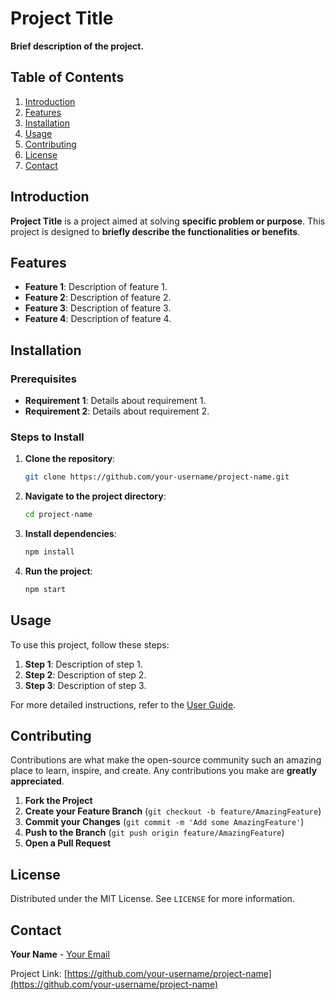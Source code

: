# **Project Title**

**Brief description of the project.**

## **Table of Contents**

1. [Introduction](#introduction)
2. [Features](#features)
3. [Installation](#installation)
4. [Usage](#usage)
5. [Contributing](#contributing)
6. [License](#license)
7. [Contact](#contact)

## **Introduction**

**Project Title** is a project aimed at solving **specific problem or purpose**. This project is designed to **briefly describe the functionalities or benefits**.

## **Features**

- **Feature 1**: Description of feature 1.
- **Feature 2**: Description of feature 2.
- **Feature 3**: Description of feature 3.
- **Feature 4**: Description of feature 4.

## **Installation**

### **Prerequisites**

- **Requirement 1**: Details about requirement 1.
- **Requirement 2**: Details about requirement 2.

### **Steps to Install**

1. **Clone the repository**:
    ```sh
    git clone https://github.com/your-username/project-name.git
    ```
2. **Navigate to the project directory**:
    ```sh
    cd project-name
    ```
3. **Install dependencies**:
    ```sh
    npm install
    ```
4. **Run the project**:
    ```sh
    npm start
    ```

## **Usage**

To use this project, follow these steps:

1. **Step 1**: Description of step 1.
2. **Step 2**: Description of step 2.
3. **Step 3**: Description of step 3.

For more detailed instructions, refer to the [User Guide](./docs/UserGuide.md).

## **Contributing**

Contributions are what make the open-source community such an amazing place to learn, inspire, and create. Any contributions you make are **greatly appreciated**.

1. **Fork the Project**
2. **Create your Feature Branch** (`git checkout -b feature/AmazingFeature`)
3. **Commit your Changes** (`git commit -m 'Add some AmazingFeature'`)
4. **Push to the Branch** (`git push origin feature/AmazingFeature`)
5. **Open a Pull Request**

## **License**

Distributed under the MIT License. See `LICENSE` for more information.

## **Contact**

**Your Name** - [Your Email](mailto:your-email@example.com)

Project Link: [https://github.com/your-username/project-name](https://github.com/your-username/project-name)
